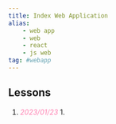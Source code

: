 ```yaml
---
title: Index Web Application
alias:
	- web app
	- web
	- react
	- js web
tag: #webapp
---
```

## Lessons
1. <span style="color:#ff82b2"><i>2023/01/23</i></span>
	1. 
